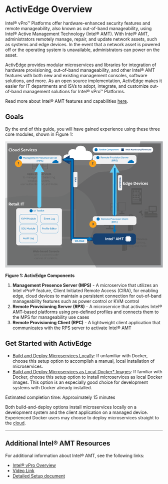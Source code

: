 # ActivEdge Overview

Intel® vPro™ Platforms offer hardware-enhanced security features and remote manageability, also known as out-of-band manageability, using Intel® Active Management Technology (Intel&reg; AMT). With Intel&reg; AMT, administrators remotely manage, repair, and update network assets, such as systems and edge devices. In the event that a network asset is powered off or the operating system is unavailable, administrators can power on the asset. 

ActivEdge provides modular microservices and libraries for integration of hardware provisioning, out-of-band manageability, and other Intel&reg; AMT features with both new and existing management consoles, software solutions, and more. As an open source implementation, ActivEdge makes it easier for IT departments and ISVs to adopt, integrate, and customize out-of-band management solutions for Intel® vPro™ Platforms.

Read more about Intel&reg; AMT features and capabilities [here](https://software.intel.com/content/www/us/en/develop/topics/iot/hardware/vpro-platform-retail.html).

## Goals

By the end of this guide, you will have gained experience using these three core modules, shown in Figure 1:

![ActivEdgeComponentsLarge.png](assets/images/ActivEdgeComponentsLarge.png)

**Figure 1: ActivEdge Components**

1. **Management Presence Server (MPS)** - A microservice that utilizes an Intel vPro&reg; feature, Client Initiated Remote Access (CIRA), for enabling edge, cloud devices to maintain a persistent connection for out-of-band manageability features such as power control or KVM control
2. **Remote Provisioning Server (RPS)** - A microservice that activates Intel&reg; AMT-based platforms using pre-defined profiles and connects them to the MPS for manageability use cases
3. **Remote Provisioning Client (RPC)** - A lightweight client application that communicates with the RPS server to activate Intel&reg; AMT

## Get Started with ActivEdge

- [Build and Deploy Microservices Locally](Local/overview.md): If unfamiliar with Docker, choose this setup option to accomplish a manual, local installation of microservices. 
- [Build and Deploy Microservices as Local Docker* Images](Docker/overview.md): If familiar with Docker, choose this setup option to install microservices as local Docker images. This option is an especially good choice for development systems with Docker already installed.

Estimated completion time: Approximately 15 minutes

Both build-and-deploy options install microservices locally on a development system and the client application on a managed device. Experienced Docker users may choose to deploy microservices straight to the [cloud](Docker/dockerCloud.md).
 
-------
## Additional Intel® AMT Resources

For additional information about Intel® AMT, see the following links:

- [Intel® vPro Overview](https://software.intel.com/content/www/us/en/develop/topics/iot/hardware/vpro-platform-retail.html)
- [Video Link](https://www.intel.com/content/www/us/en/support/articles/000026592/technologies.html)
- [Detailed Setup document](https://software.intel.com/en-us/articles/getting-started-with-intel-active-management-technology-amt)

